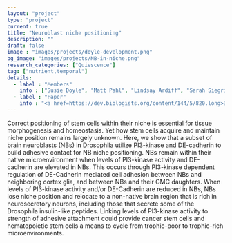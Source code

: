 ```yaml
---
layout: "project"
type: "project"
current: true
title: "Neuroblast niche positioning"
description: ""
draft: false
image : "images/projects/doyle-development.png"
bg_image: "images/projects/NB-in-niche.png"
research_categories: ["Quiescence"]
tag: ["nutrient,temporal"]
details:
  - label : "Members"
    info : ["Susie Doyle", "Matt Pahl", "Lindsay Ardiff", "Sarah Siegrist"]
  - label : "Paper"
    info : "<a href=https://dev.biologists.org/content/144/5/820.long>Development, Volume 144, Issue 5, March 2017, Pages 820-829</a>"
---
```

Correct positioning of stem cells within their niche is essential for tissue morphogenesis and homeostasis. Yet how stem cells acquire and maintain niche position remains largely unknown.  Here, we show that a subset of brain neuroblasts (NBs) in Drosophila utilize PI3-kinase and DE-cadherin to build adhesive contact for NB niche positioning.  NBs remain within their native microenvironment when levels of PI3-kinase activity and DE-cadherin are elevated in NBs. This occurs through PI3-kinase dependent regulation of DE-Cadherin mediated cell adhesion between NBs and neighboring cortex glia, and between NBs and their GMC daughters. When levels of PI3-kinase activity and/or DE-Cadherin are reduced in NBs, NBs lose niche position and relocate to a non-native brain region that is rich in neurosecretory neurons, including those that secrete some of the Drosophila insulin-like peptides. Linking levels of PI3-kinase activity to strength of adhesive attachment could provide cancer stem cells and hematopoietic stem cells a means to cycle from trophic-poor to trophic-rich microenvironments.